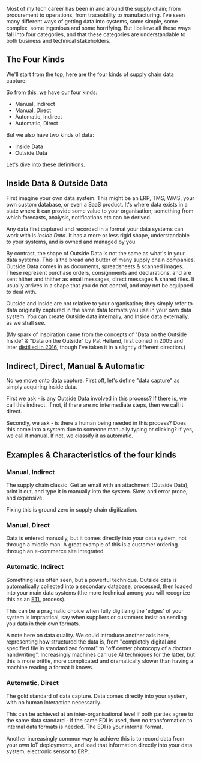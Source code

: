 Most of my tech career has been in and around the supply chain; from procurement to operations, from traceability to manufacturing. I've seen many different ways of getting data into systems, some simple, some complex, some ingenious and some horrifying. But I believe all these ways fall into four categories, and that these categories are understandable to both business and technical stakeholders.
## The Four Kinds
We'll start from the top, here are the four kinds of supply chain data capture:

So from this, we have our four kinds:

- Manual, Indirect
- Manual, Direct
- Automatic, Indirect
- Automatic, Direct
  
But we also have two kinds of data:

- Inside Data
- Outside Data
  
Let's dive into these definitions.
## Inside Data & Outside Data
First imagine your own data system. This might be an ERP, TMS, WMS, your own custom database, or even a SaaS product. It's where data exists in a state where it can provide some value to your organisation; something from which forecasts, analysis, notifications etc can be derived.

Any data first captured and recorded in a format your data systems can work with is *Inside Data*. It has a more or less rigid shape, understandable to your systems, and is owned and managed by you.

By contrast, the shape of Outside Data is not the same as what's in your data systems. This is the bread and butter of many supply chain companies. Outside Data comes in as documents, spreadsheets & scanned images. These represent purchase orders, consignments and declarations, and are sent hither and thither as email messages, direct messages & shared files. It usually arrives in a shape that you do not control, and may not be equipped to deal with.

Outside and Inside are not relative to your organisation; they simply refer to data originally captured in the same data formats you use in your own data system. You can create Outside data internally, and Inside data externally, as we shall see.

(My spark of inspiration came from the concepts of "Data on the Outside Inside" & "Data on the Outside" by Pat Helland, first coined in 2005 and later [distilled in 2016](https://queue.acm.org/detail.cfm?id=2884038), though I've taken it in a slightly different direction.)
## Indirect, Direct, Manual & Automatic
No we move onto data capture. First off, let's define "data capture" as simply acquiring inside data.

First we ask - is any Outside Data involved in this process? If there is, we call this indirect. If not, if there are no intermediate steps, then we call it direct.

Secondly, we ask - is there a human being needed in this process? Does this come into a system due to someone manually typing or clicking? If yes, we call it manual. If not, we classify it as automatic.
## Examples & Characteristics of the four kinds

### Manual, Indirect
The supply chain classic. Get an email with an attachment (Outside Data), print it out, and type it in manually into the system. Slow, and error prone, and expensive.

Fixing this is ground zero in supply chain digitization.
### Manual, Direct
Data is entered manually, but it comes directly into your data system, not through a middle man. A great example of this is a customer ordering through an e-commerce site integrated 
### Automatic, Indirect
Something less often seen, but a powerful technique. Outside data is automatically collected into a secondary database, processed, then loaded into your main data systems (the more technical among you will recognize this as an [ETL](https://learn.microsoft.com/en-us/azure/architecture/data-guide/relational-data/etl) process).

This can be a pragmatic choice when fully digitizing the 'edges' of your system is impractical, say when suppliers or customers insist on sending you data in their own formats.

A note here on data quality. We could introduce another axis here, representing how structured the data is, from "completely digital and specified file in standardized format" to "off center photocopy of a doctors handwriting". Increasingly machines can use AI techniques for the latter, but this is more brittle, more complicated and dramatically slower than having a machine reading a format it knows.
### Automatic, Direct
The gold standard of data capture. Data comes directly into your system, with no human interaction necessarily.

This can be achieved at an inter-organisational level if both parties agree to the same data standard - if the same EDI is used, then no transformation to internal data formats is needed. The EDI is your internal format.

Another increasingly common way to achieve this is to record data from your own IoT deployments, and load that information directly into your data system; electronic sensor to ERP.